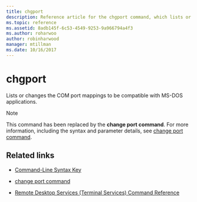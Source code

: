 ```yaml
---
title: chgport
description: Reference article for the chgport command, which lists or changes the COM port mappings to be compatible with MS-DOS applications.
ms.topic: reference
ms.assetid: 8adb145f-6c53-4549-9253-9a966794a4f3
ms.author: roharwoo
author: robinharwood
manager: mtillman
ms.date: 10/16/2017
---
```

# chgport



Lists or changes the COM port mappings to be compatible with MS-DOS applications.

> [!NOTE]
> This command has been replaced by the **change port command**. For more information, including the syntax and parameter details, see [change port command](change-port.md).

## Related links

- [Command-Line Syntax Key](command-line-syntax-key.md)

- [change port command](change-port.md)

- [Remote Desktop Services (Terminal Services) Command Reference](remote-desktop-services-terminal-services-command-reference.md)
